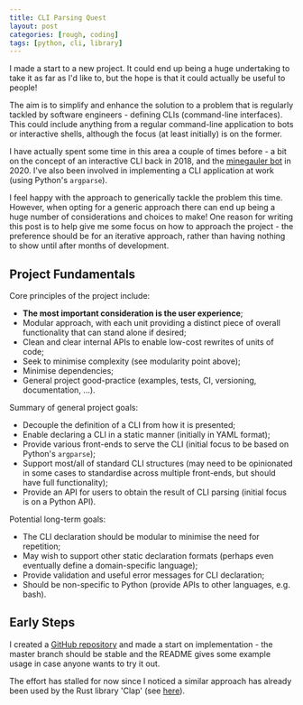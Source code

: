 ```yaml
---
title: CLI Parsing Quest
layout: post
categories: [rough, coding]
tags: [python, cli, library]
---
```



I made a start to a new project. It could end up being a huge undertaking to take it as far as I'd like to, but the hope is that it could actually be useful to people!

The aim is to simplify and enhance the solution to a problem that is regularly tackled by software engineers - defining CLIs (command-line interfaces). This could include anything from a regular command-line application to bots or interactive shells, although the focus (at least initially) is on the former.

I have actually spent some time in this area a couple of times before - a bit on the concept of an interactive CLI back in 2018, and the [minegauler bot](https://github.com/LewisGaul/minegauler/blob/v4.0.5/server/bot/msgparse.py) in 2020. I've also been involved in implementing a CLI application at work (using Python's `argparse`).

I feel happy with the approach to generically tackle the problem this time. However, when opting for a generic approach there can end up being a huge number of considerations and choices to make! One reason for writing this post is to help give me some focus on how to approach the project - the preference should be for an iterative approach, rather than having nothing to show until after months of development.


## Project Fundamentals

Core principles of the project include:
 - **The most important consideration is the user experience**;
 - Modular approach, with each unit providing a distinct piece of overall functionality that can stand alone if desired;
 - Clean and clear internal APIs to enable low-cost rewrites of units of code;
 - Seek to minimise complexity (see modularity point above);
 - Minimise dependencies;
 - General project good-practice (examples, tests, CI, versioning, documentation, ...).

Summary of general project goals:
 - Decouple the definition of a CLI from how it is presented;
 - Enable declaring a CLI in a static manner (initially in YAML format);
 - Provide various front-ends to serve the CLI (initial focus to be based on Python's `argparse`);
 - Support most/all of standard CLI structures (may need to be opinionated in some cases to standardise across multiple front-ends, but should have full functionality);
 - Provide an API for users to obtain the result of CLI parsing (initial focus is on a Python API).

Potential long-term goals:
 - The CLI declaration should be modular to minimise the need for repetition;
 - May wish to support other static declaration formats (perhaps even eventually define a domain-specific language);
 - Provide validation and useful error messages for CLI declaration;
 - Should be non-specific to Python (provide APIs to other languages, e.g. bash).


## Early Steps

I created a [GitHub repository](https://github.com/LewisGaul/declarative-cli) and made a start on implementation - the master branch should be stable and the README gives some example usage in case anyone wants to try it out.

The effort has stalled for now since I noticed a similar approach has already been used by the Rust library 'Clap' (see [here](https://github.com/clap-rs/clap#using-yaml)).
